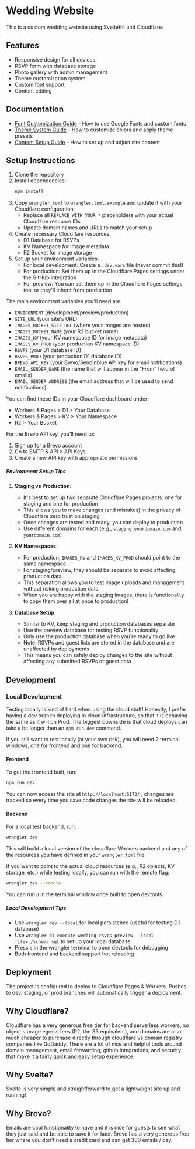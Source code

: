 # Wedding Website

This is a custom wedding website using SvelteKit and Cloudflare.

## Features

- Responsive design for all devices
- RSVP form with database storage
- Photo gallery with admin management
- Theme customization system
- Custom font support
- Content editing

## Documentation

- [Font Customization Guide](docs/font-customization-guide.md) - How to use Google Fonts and custom fonts
- [Theme System Guide](docs/theme-system-guide.md) - How to customize colors and apply theme presets
- [Content Setup Guide](docs/content-setup-guide.md) - How to set up and adjust site content

## Setup Instructions

1. Clone the repository
2. Install dependencies:
   ```bash
   npm install
   ```
3. Copy `wrangler.toml` to `wrangler.toml.example` and update it with your Cloudflare configuration:
   - Replace all `REPLACE_WITH_YOUR_*` placeholders with your actual Cloudflare resource IDs
   - Update domain names and URLs to match your setup
4. Create necessary Cloudflare resources:
   - D1 Database for RSVPs
   - KV Namespace for image metadata
   - R2 Bucket for image storage
5. Set up your environment variables:
   - For local development: Create a `.dev.vars` file (never commit this!)
   - For production: Set them up in the Cloudflare Pages settings under the GitHub integration
   - For preview: You can set them up in the Cloudflare Pages settings too, or they'll inherit from production

The main environment variables you'll need are:

- `ENVIRONMENT` (development/preview/production)
- `SITE_URL` (your site's URL)
- `IMAGES_BUCKET_SITE_URL` (where your images are hosted)
- `IMAGES_BUCKET_NAME` (your R2 bucket name)
- `IMAGES_KV` (your KV namespace ID for image metadata)
- `IMAGES_KV_PROD` (your production KV namespace ID)
- `RSVPS` (your D1 database ID)
- `RSVPS_PROD` (your production D1 database ID)
- `BREVO_API_KEY` (your Brevo/Sendinblue API key for email notifications)
- `EMAIL_SENDER_NAME` (the name that will appear in the "From" field of emails)
- `EMAIL_SENDER_ADDRESS` (the email address that will be used to send notifications)

You can find these IDs in your Cloudflare dashboard under:

- Workers & Pages > D1 > Your Database
- Workers & Pages > KV > Your Namespace
- R2 > Your Bucket

For the Brevo API key, you'll need to:

1. Sign up for a Brevo account
2. Go to SMTP & API > API Keys
3. Create a new API key with appropriate permissions

##### Environment Setup Tips

1. **Staging vs Production**:

   - It's best to set up two separate Cloudflare Pages projects: one for staging and one for production
   - This allows you to make changes (and mistakes) in the privacy of Cloudflare zero trust on staging
   - Once changes are tested and ready, you can deploy to production
   - Use different domains for each (e.g., `staging.yourdomain.com` and `yourdomain.com`)

2. **KV Namespaces**:

   - For production, `IMAGES_KV` and `IMAGES_KV_PROD` should point to the same namespace
   - For staging/preview, they should be separate to avoid affecting production data
   - This separation allows you to test image uploads and management without risking production data
   - When you are happy with the staging images, there is functionality to copy them over all at once to production!

3. **Database Setup**:
   - Similar to KV, keep staging and production databases separate
   - Use the preview database for testing RSVP functionality
   - Only use the production database when you're ready to go live
   - Note: RSVPs and guest lists are stored in the database and are unaffected by deployments
   - This means you can safely deploy changes to the site without affecting any submitted RSVPs or guest data

## Development

### Local Development

Testing locally is kind of hard when using the cloud stuff! Honestly, I prefer having a dev branch deploying in cloud infrastructure, so that it is behaving the same as it will on Prod. The biggest downside is that cloud deploys can take a bit longer than an `npm run dev` command.

If you still want to test locally (at your own risk), you will need 2 terminal windows, one for frontend and one for backend.

#### Frontend

To get the frontend built, run:

```bash
npm run dev
```

You can now access the site at `http://localhost:5173/` ; changes are tracked so every time you save code changes the site will be reloaded.

#### Backend

For a local test backend, run:

```bash
wrangler dev
```

This will build a local version of the cloudflare Workers backend and any of the resources you have defined in your `wrangler.toml` file.

If you want to point to the actual cloud resources (e.g., R2 objects, KV storage, etc.) while testing locally, you can run with the remote flag:

```bash
wrangler dev --remote
```

You can run `d` in the terminal window once built to open devtools.

##### Local Development Tips

- Use `wrangler dev --local` for local persistence (useful for testing D1 database)
- Use `wrangler d1 execute wedding-rsvps-preview --local --file=./schema.sql` to set up your local database
- Press `d` in the wrangler terminal to open devtools for debugging
- Both frontend and backend support hot reloading

## Deployment

The project is configured to deploy to Cloudflare Pages & Workers. Pushes to dev, staging, or prod branches will automatically trigger a deployment.

## Why Cloudflare?

Cloudflare has a very generous free tier for backend serverless workers, no object storage egress fees (R2, the S3 equivalent), and domains are also much cheaper to purchase directly through cloudflare vs domain registry companies like GoDaddy. There are a lot of nice and helpful tools around domain management, email forwarding, github integrations, and security that make it a fairly quick and easy setup experience.

## Why Svelte?

Svelte is very simple and straightforward to get a lightweight site up and running!

## Why Brevo?

Emails are cool functionality to have and it is nice for guests to see what they just said and be able to save it for later. Brevo has a very generous free tier where you don't need a credit card and can get 300 emails / day.
